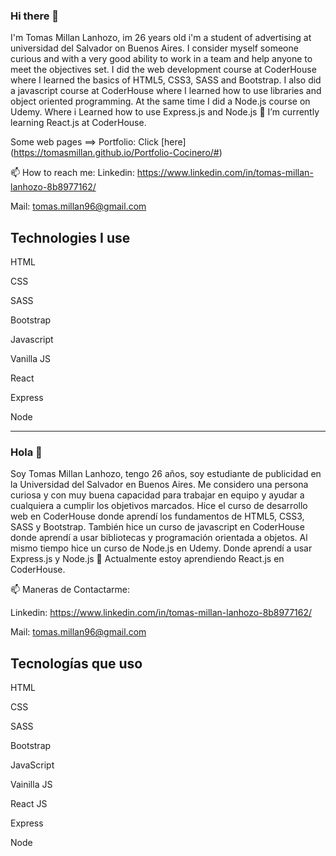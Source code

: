 ### Hi there 👋
I'm Tomas Millan Lanhozo, im 26 years old i'm a student of advertising at universidad del Salvador on Buenos Aires. 
I consider myself someone curious and with a very good ability to work in a team and help anyone to meet the objectives set.
I did the web development course at CoderHouse where I learned the basics of HTML5, CSS3, SASS and Bootstrap.
I also did a javascript course at CoderHouse where I learned how to use libraries and object oriented programming.
At the same time I did a Node.js course on Udemy. Where i Learned how to use Express.js and Node.js
🌱 I’m currently learning React.js at CoderHouse. 

Some web pages ==> 
Portfolio: Click 
[here] (https://tomasmillan.github.io/Portfolio-Cocinero/#)

📫 How to reach me:
Linkedin: https://www.linkedin.com/in/tomas-millan-lanhozo-8b8977162/

Mail: tomas.millan96@gmail.com

## Technologies I use

 HTML
 
 CSS
 
 SASS
 
 Bootstrap
 
 Javascript
 
  Vanilla JS 
  
  React
  
  Express
  
  Node
  
  ----------------------------------------------------
  ### Hola 👋
Soy Tomas Millan Lanhozo, tengo 26 años, soy estudiante de publicidad en la Universidad del Salvador en Buenos Aires.
Me considero una persona curiosa y con muy buena capacidad para trabajar en equipo y ayudar a cualquiera a cumplir los objetivos marcados.
Hice el curso de desarrollo web en CoderHouse donde aprendí los fundamentos de HTML5, CSS3, SASS y Bootstrap.
También hice un curso de javascript en CoderHouse donde aprendí a usar bibliotecas y programación orientada a objetos.
Al mismo tiempo hice un curso de Node.js en Udemy. Donde aprendí a usar Express.js y Node.js
🌱 Actualmente estoy aprendiendo React.js en CoderHouse.

📫 Maneras de Contactarme:

Linkedin: https://www.linkedin.com/in/tomas-millan-lanhozo-8b8977162/

Mail: tomas.millan96@gmail.com

## Tecnologías que uso

 HTML
 
 CSS
 
 SASS
 
 Bootstrap
 
 JavaScript
 
  Vainilla JS
  
  React JS
  
  Express
  
  Node


<!--
**tomasmillan/tomasmillan** is a ✨ _special_ ✨ repository because its `README.md` (this file) appears on your GitHub profile.

Here are some ideas to get you started:

- 🔭 I’m currently working on ...
- 🌱 I’m currently learning ...
- 👯 I’m looking to collaborate on ...
- 🤔 I’m looking for help with ...
- 💬 Ask me about ...
- 📫 How to reach me: ...
- 😄 Pronouns: ...
- ⚡ Fun fact: ...
-->
